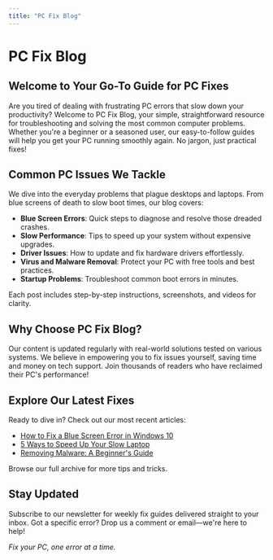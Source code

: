 ```yaml
---
title: "PC Fix Blog"
---
```


# PC Fix Blog

## Welcome to Your Go-To Guide for PC Fixes

Are you tired of dealing with frustrating PC errors that slow down your productivity? Welcome to PC Fix Blog, your simple, straightforward resource for troubleshooting and solving the most common computer problems. Whether you're a beginner or a seasoned user, our easy-to-follow guides will help you get your PC running smoothly again. No jargon, just practical fixes!

## Common PC Issues We Tackle

We dive into the everyday problems that plague desktops and laptops. From blue screens of death to slow boot times, our blog covers:

- **Blue Screen Errors**: Quick steps to diagnose and resolve those dreaded crashes.
- **Slow Performance**: Tips to speed up your system without expensive upgrades.
- **Driver Issues**: How to update and fix hardware drivers effortlessly.
- **Virus and Malware Removal**: Protect your PC with free tools and best practices.
- **Startup Problems**: Troubleshoot common boot errors in minutes.

Each post includes step-by-step instructions, screenshots, and videos for clarity.

## Why Choose PC Fix Blog?

Our content is updated regularly with real-world solutions tested on various systems. We believe in empowering you to fix issues yourself, saving time and money on tech support. Join thousands of readers who have reclaimed their PC's performance!

## Explore Our Latest Fixes

Ready to dive in? Check out our most recent articles:

- [How to Fix a Blue Screen Error in Windows 10](link-placeholder)
- [5 Ways to Speed Up Your Slow Laptop](link-placeholder)
- [Removing Malware: A Beginner's Guide](link-placeholder)

Browse our full archive for more tips and tricks.

## Stay Updated

Subscribe to our newsletter for weekly fix guides delivered straight to your inbox. Got a specific error? Drop us a comment or email—we're here to help!

*Fix your PC, one error at a time.*